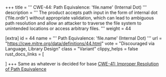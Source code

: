 +++
title = '''
CWE-44: Path Equivalence: 'file.name' (Internal Dot)
'''
description	= '''
The product accepts path input in the form of internal dot ('file.ordir') without appropriate validation, which can lead to ambiguous path resolution and allow an attacker to traverse the file system to unintended locations or access arbitrary files.
'''
weight = 44

[extra]
id = 44
name = '''
Path Equivalence: 'file.name' (Internal Dot)
'''
url = "https://cwe.mitre.org/data/definitions/44.html"
vote = "Discouraged via Language, Library Design"
class = "Variant"
clippy_helps = false
rust_docs_links = [

]
+++
Same as whatever is decided for base [CWE-41: Improper Resolution of Path Equivalence](/cwes/cwe-41)

